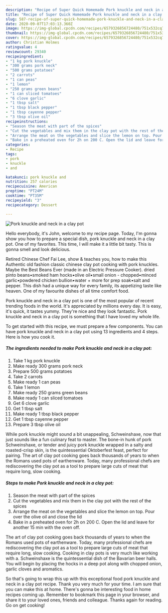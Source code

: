 ```yaml
---
description: "Recipe of Super Quick Homemade Pork knuckle and neck in a clay pot"
title: "Recipe of Super Quick Homemade Pork knuckle and neck in a clay pot"
slug: 587-recipe-of-super-quick-homemade-pork-knuckle-and-neck-in-a-clay-pot
date: 2020-09-07T17:03:13.360Z
image: https://img-global.cpcdn.com/recipes/6579326856724480/751x532cq70/pork-knuckle-and-neck-in-a-clay-pot-recipe-main-photo.jpg
thumbnail: https://img-global.cpcdn.com/recipes/6579326856724480/751x532cq70/pork-knuckle-and-neck-in-a-clay-pot-recipe-main-photo.jpg
cover: https://img-global.cpcdn.com/recipes/6579326856724480/751x532cq70/pork-knuckle-and-neck-in-a-clay-pot-recipe-main-photo.jpg
author: Christian Holmes
ratingvalue: 4
reviewcount: 29340
recipeingredient:
- "1 kg pork knuckle"
- "300 grams pork neck"
- "500 grams potatoes"
- "2 carrots"
- "1 can peas"
- "1 lemon"
- "250 grams green beans"
- "1 can sliced tomatoes"
- "6 clove garlic"
- "1 tbsp salt"
- "1 tbsp black pepper"
- "1 tbsp cayenne pepper"
- "3 tbsp olive oil"
recipeinstructions:
- "Season the meat with part of the spices"
- "Cut the vegetables and mix them in the clay pot with the rest of the spices"
- "Arrange the meat on the vegetables and slice the lemon on top. Pour over the olive oil and close the lid"
- "Bake in a preheated oven for 2h on 200 C. Open the lid and leave for another 15 min with the oven off."
categories:
- Recipe
tags:
- pork
- knuckle
- and

katakunci: pork knuckle and 
nutrition: 257 calories
recipecuisine: American
preptime: "PT24M"
cooktime: "PT35M"
recipeyield: "3"
recipecategory: Dessert

---
```



![Pork knuckle and neck in a clay pot](https://img-global.cpcdn.com/recipes/6579326856724480/751x532cq70/pork-knuckle-and-neck-in-a-clay-pot-recipe-main-photo.jpg)

Hello everybody, it's John, welcome to my recipe page. Today, I'm gonna show you how to prepare a special dish, pork knuckle and neck in a clay pot. One of my favorites. This time, I will make it a little bit tasty. This is gonna smell and look delicious.

Retired Chinese Chef Fai Lee, show &amp; teaches you, how to make this Authentic old fashion classic chinese clay pot cooking with pork knuckles. Maybe the Best Beans Ever (made in an Electric Pressure Cooker). dried pinto beans•smoked ham hocks•olive oil•small onion - chopped•minced garlic•powdered chicken bullion•water + more for prep soak•salt and pepper. This dish had a unique way for every family, its appetizing taste like heaven. One of my favourite dishes of all time comfort food.

Pork knuckle and neck in a clay pot is one of the most popular of recent trending foods in the world. It's appreciated by millions every day. It is easy, it's quick, it tastes yummy. They're nice and they look fantastic. Pork knuckle and neck in a clay pot is something that I have loved my whole life.


To get started with this recipe, we must prepare a few components. You can have pork knuckle and neck in a clay pot using 13 ingredients and 4 steps. Here is how you cook it.

<!--inarticleads1-->

##### The ingredients needed to make Pork knuckle and neck in a clay pot:

1. Take 1 kg pork knuckle
1. Make ready 300 grams pork neck
1. Prepare 500 grams potatoes
1. Take 2 carrots
1. Make ready 1 can peas
1. Take 1 lemon
1. Make ready 250 grams green beans
1. Make ready 1 can sliced tomatoes
1. Get 6 clove garlic
1. Get 1 tbsp salt
1. Make ready 1 tbsp black pepper
1. Get 1 tbsp cayenne pepper
1. Prepare 3 tbsp olive oil


While pork knuckle might sound a bit unappealing, Schweinshaxe, now that just sounds like a fun culinary feat to master. The bone-in hunk of pork Schweinshaxe, or tender and juicy pork knuckle wrapped in a salty and roasted-crisp skin, is the quintessential Oktoberfest feast, perfect for pairing. The art of clay pot cooking goes back thousands of years to when the Romans used pots of earthenware. Today, many professional chefs are rediscovering the clay pot as a tool to prepare large cuts of meat that require long, slow cooking. 

<!--inarticleads2-->

##### Steps to make Pork knuckle and neck in a clay pot:

1. Season the meat with part of the spices
1. Cut the vegetables and mix them in the clay pot with the rest of the spices
1. Arrange the meat on the vegetables and slice the lemon on top. Pour over the olive oil and close the lid
1. Bake in a preheated oven for 2h on 200 C. Open the lid and leave for another 15 min with the oven off.


The art of clay pot cooking goes back thousands of years to when the Romans used pots of earthenware. Today, many professional chefs are rediscovering the clay pot as a tool to prepare large cuts of meat that require long, slow cooking. Cooking in clay pots is very much like working with a. Schweinshaxe is the quintessential dish of the Bavarian beer halls. You will begin by placing the hocks in a deep pot along with chopped onion, garlic cloves and aromatics. 

So that's going to wrap this up with this exceptional food pork knuckle and neck in a clay pot recipe. Thank you very much for your time. I am sure that you can make this at home. There's gonna be interesting food in home recipes coming up. Remember to bookmark this page in your browser, and share it to your loved ones, friends and colleague. Thanks again for reading. Go on get cooking!
